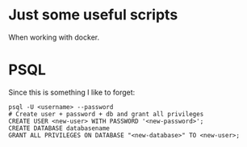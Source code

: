 # Just some useful scripts

When working with docker.

# PSQL

Since this is something I like to forget:

```
psql -U <username> --password
# Create user + password + db and grant all privileges
CREATE USER <new-user> WITH PASSWORD '<new-password>';
CREATE DATABASE databasename
GRANT ALL PRIVILEGES ON DATABASE "<new-database>" TO <new-user>;
```
